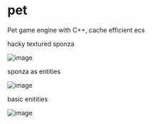 # pet
Pet game engine with C++, cache efficient ecs

hacky textured sponza

![image](https://user-images.githubusercontent.com/1905875/76677840-fd799d80-65a0-11ea-8510-9bdb57204a98.png)

sponza as entities

![image](https://user-images.githubusercontent.com/1905875/76593531-91296c00-64c4-11ea-9909-22b8c6eebbbf.png)

basic enitities

![image](https://user-images.githubusercontent.com/1905875/76050328-ac2c3700-5f2c-11ea-9e70-77b60e7c9622.png)
